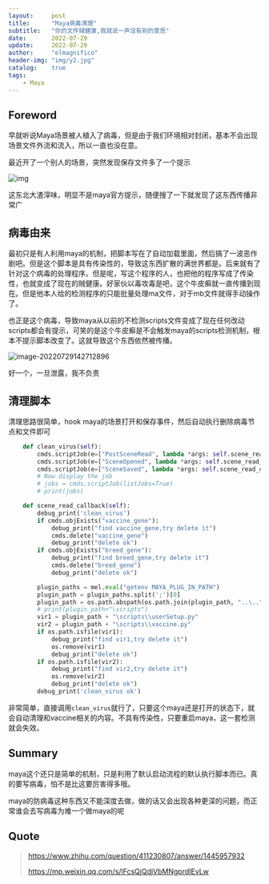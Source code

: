 ```yaml
---
layout:     post
title:      "Maya病毒清理"
subtitle:   "你的文件贼健康,我就说一声没有别的意思"
date:       2022-07-29
update:     2022-07-29
author:     "elmagnifico"
header-img: "img/y2.jpg"
catalog:    true
tags:
    - Maya
---
```


## Foreword

早就听说Maya场景被人植入了病毒，但是由于我们环境相对封闭，基本不会出现场景文件外流和流入，所以一直也没在意。

最近开了一个别人的场景，突然发现保存文件多了一个提示

![img](http://img.elmagnifico.tech:9514/static/upload/elmagnifico/202207291057106.png)

这东北大渣滓味，明显不是maya官方提示，随便搜了一下就发现了这东西传播非常广



## 病毒由来

最初只是有人利用maya的机制，把脚本写在了自动加载里面，然后搞了一波恶作剧吧。但是这个脚本是具有传染性的，导致这东西扩散的满世界都是。后来就有了针对这个病毒的处理程序。但是呢，写这个程序的人，也把他的程序写成了传染性，也就变成了现在的贼健康。好家伙以毒攻毒是吧，这个牛皮癣就一直传播到现在。但是他本人给的检测程序的只能批量处理ma文件，对于mb文件就得手动操作了。

也正是这个病毒，导致maya从以前的不检测scripts文件变成了现在任何改动scripts都会有提示，可笑的是这个牛皮癣是不会触发maya的scripts检测机制，根本不提示脚本改变了。这就导致这个东西依然被传播。

![image-20220729142712896](http://img.elmagnifico.tech:9514/static/upload/elmagnifico/202207291427028.png)

好一个，一旦泄露，我不负责



## 清理脚本

清理思路很简单，hook maya的场景打开和保存事件，然后自动执行删除病毒节点和文件即可

```python
    def clean_virus(self):
        cmds.scriptJob(e=["PostSceneRead", lambda *args: self.scene_read_callback()])
        cmds.scriptJob(e=["SceneOpened", lambda *args: self.scene_read_callback()])
        cmds.scriptJob(e=["SceneSaved", lambda *args: self.scene_read_callback()])
        # Now display the job
        # jobs = cmds.scriptJob(listJobs=True)
        # print(jobs)

    def scene_read_callback(self):
        debug_print('clean_virus')
        if cmds.objExists("vaccine_gene"):
            debug_print("find vaccine_gene,try delete it")
            cmds.delete("vaccine_gene")
            debug_print("delete ok")
        if cmds.objExists("breed_gene"):
            debug_print("find breed_gene,try delete it")
            cmds.delete("breed_gene")
            debug_print("delete ok")

        plugin_paths = mel.eval("getenv MAYA_PLUG_IN_PATH")
        plugin_path = plugin_paths.split(';')[0]
        plugin_path = os.path.abspath(os.path.join(plugin_path, "..\.."))
        # print(plugin_path+"\scripts")
        vir1 = plugin_path + "\scripts\\userSetup.py"
        vir2 = plugin_path + "\scripts\\vaccine.py"
        if os.path.isfile(vir1):
            debug_print("find vir1,try delete it")
            os.remove(vir1)
            debug_print("delete ok")
        if os.path.isfile(vir2):
            debug_print("find vir2,try delete it")
            os.remove(vir2)
            debug_print("delete ok")
        debug_print('clean_virus ok')
```

非常简单，直接调用`clean_virus`就行了，只要这个maya还是打开的状态下，就会自动清理和vaccine相关的内容。不具有传染性，只要重启maya，这一套检测就会失效。



## Summary

maya这个还只是简单的机制，只是利用了默认启动流程的默认执行脚本而已。真的要写病毒，怕不是比这要厉害得多哦。

maya的防病毒这种东西又不能深度去做，做的话又会出现各种更深的问题，而正常谁会去写病毒为难一个做maya的呢



## Quote

> https://www.zhihu.com/question/411230807/answer/1445957932
>
> https://mp.weixin.qq.com/s/lFcsQjQdjVbMNgprdIEvLw

